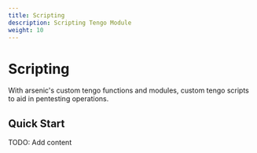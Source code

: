 ```yaml
---
title: Scripting
description: Scripting Tengo Module
weight: 10
---
```

# Scripting
With arsenic's custom tengo functions and modules, custom tengo scripts to aid in pentesting operations.

## Quick Start
TODO: Add content
